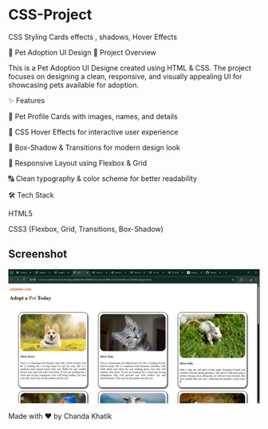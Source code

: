 # CSS-Project
CSS Styling Cards effects , shadows, Hover Effects

🐾 Pet Adoption UI Design
📌 Project Overview

This is a Pet Adoption UI Designe created using HTML & CSS.
The project focuses on designing a clean, responsive, and visually appealing UI for showcasing pets available for adoption.

✨ Features

🐶 Pet Profile Cards with images, names, and details

🎨 CSS Hover Effects for interactive user experience

🌟 Box-Shadow & Transitions for modern design look

📱 Responsive Layout using Flexbox & Grid

🔠 Clean typography & color scheme for better readability

🛠️ Tech Stack

HTML5

CSS3 (Flexbox, Grid, Transitions, Box-Shadow)

## Screenshot

![Pet Adoption Website](https://github.com/7225859103/CSS-Project/blob/main/images/screenshot1.png.png)


Made with ❤️ by Chanda Khatik
